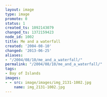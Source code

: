 ```yaml
---
layout: image
type: image
promote: 0
status: 1
created_ts: 1092143079
changed_ts: 1372159423
node_id: 1002
title: Me and a waterfall
created: '2004-08-10'
changed: '2013-06-25'
aliases:
- "/2004/08/10/me_and_a_waterfall/"
permalink: "/2004/08/10/me_and_a_waterfall/"
tags:
- Bay of Islands
images:
- - src: image/images/img_2131-1002.jpg
    name: img_2131-1002.jpg
---
```


